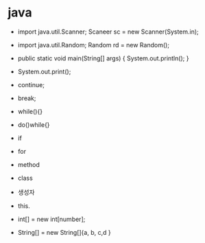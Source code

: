 # java
- import java.util.Scanner;
    Scaneer sc = new Scanner(System.in);
    
- import java.util.Random;
    Random rd = new Random();
    
- public static void main(String[] args) {
    System.out.println();
  }
  
- System.out.print();

- continue;
- break;
- while(){}
- do()while{}
- if
- for
- method
- class
- 생성자
- this.
- int[] = new int[number];
- String[] = new String[]{a, b, c,d }
